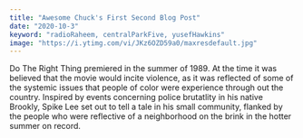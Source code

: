 ```yaml
---
title: "Awesome Chuck's First Second Blog Post"
date: "2020-10-3"
keyword: "radioRaheem, centralParkFive, yusefHawkins"
image: "https://i.ytimg.com/vi/JKz6OZD59a0/maxresdefault.jpg"
---
```


Do The Right Thing premiered in the summer of 1989. At the time it was believed that
the movie would incite violence, as it was reflected of some of the systemic issues 
that people of color were experience through out the country.  Inspired by events concerning
police brutatlity in his native Brookly, Spike Lee set out to tell a tale in his small community, flanked by the people who were reflective of a neighborhood on the brink in the hotter summer on record. 